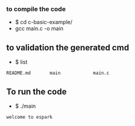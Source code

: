 ### to compile the code

- $ cd c-basic-example/
- gcc main.c -o main

## to validation the generated cmd

- $ list

```
README.md       main            main.c
```

## To run the code

- $ ./main

```
welcome to espark
```
